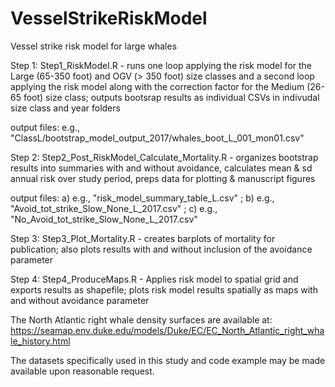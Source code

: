 # VesselStrikeRiskModel
Vessel strike risk model for large whales


Step 1: Step1_RiskModel.R - runs one loop applying the risk model for the Large (65-350 foot) and OGV (> 350 foot) size classes and a second loop applying the risk model along with the correction factor for the Medium (26-65 foot) size class; outputs bootsrap results as individual CSVs in indivudal size class and year folders

output files: e.g., "ClassL/bootstrap_model_output_2017/whales_boot_L_001_mon01.csv"

Step 2: Step2_Post_RiskModel_Calculate_Mortality.R - organizes bootstrap results into summaries with and without avoidance, calculates mean & sd annual risk over study period, preps data for plotting & manuscript figures

output files: a) e.g., "risk_model_summary_table_L.csv" ; b) e.g., "Avoid_tot_strike_Slow_None_L_2017.csv" ; c) e.g., "No_Avoid_tot_strike_Slow_None_L_2017.csv"

Step 3: Step3_Plot_Mortality.R - creates barplots of mortality for publication; also plots results with and without inclusion of the avoidance parameter 

Step 4: Step4_ProduceMaps.R - Applies risk model to spatial grid and exports results as shapefile; plots risk model results spatially as maps with and without avoidance parameter 


The North Atlantic right whale density surfaces are available at: https://seamap.env.duke.edu/models/Duke/EC/EC_North_Atlantic_right_whale_history.html

The datasets specifically used in this study and code example may be made available upon reasonable request.
